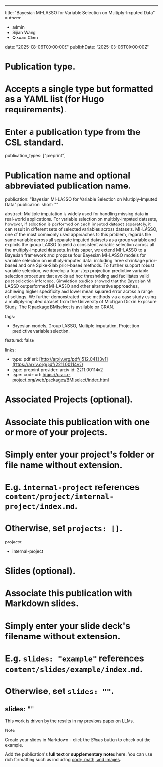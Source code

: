 
---
title: "Bayesian MI-LASSO for Variable Selection on Multiply-Imputed Data"
authors:
- admin
- Sijian Wang
- Qixuan Chen
  
date: "2025-08-06T00:00:00Z"
publishDate: "2025-08-06T00:00:00Z"

# Publication type.
# Accepts a single type but formatted as a YAML list (for Hugo requirements).
# Enter a publication type from the CSL standard.
publication_types: ["preprint"]

# Publication name and optional abbreviated publication name.
publication: "Bayesian MI-LASSO for Variable Selection on Multiply-Imputed Data"
publication_short: ""

abstract: Multiple imputation is widely used for handling missing data in real-world applications. For variable selection on multiply-imputed datasets, however, if selection is performed on each imputed dataset separately, it can result in different sets of selected variables across datasets. MI-LASSO, one of the most commonly used approaches to this problem, regards the same variable across all separate imputed datasets as a group variable and exploits the group LASSO to yield a consistent variable selection across all the multiply-imputed datasets. In this paper, we extend MI-LASSO to a Bayesian framework and propose four Bayesian MI-LASSO models for variable selection on multiply-imputed data, including three shrinkage prior-based and one Spike-Slab prior-based methods. To further support robust variable selection, we develop a four-step projection predictive variable selection procedure that avoids ad hoc thresholding and facilitates valid post-selection inference. Simulation studies showed that the Bayesian MI-LASSO outperformed MI-LASSO and other alternative approaches, achieving higher specificity and lower mean squared error across a range of settings. We further demonstrated these methods via a case study using a multiply-imputed dataset from the University of Michigan Dioxin Exposure Study. The R package BMIselect is available on CRAN.


tags:
- Bayesian models, Group LASSO, Multiple imputation, Projection predictive variable selection.

featured: false
    
links:
  - type: pdf
    url: [http://arxiv.org/pdf/1512.04133v1](https://arxiv.org/pdf/2211.00114v2)
  - type: preprint
    provider: arxiv
    id: 2211.00114v2
  - type: code
    url: https://cran.r-project.org/web/packages/BMIselect/index.html


# Associated Projects (optional).
#   Associate this publication with one or more of your projects.
#   Simply enter your project's folder or file name without extension.
#   E.g. `internal-project` references `content/project/internal-project/index.md`.
#   Otherwise, set `projects: []`.
projects:
- internal-project

# Slides (optional).
#   Associate this publication with Markdown slides.
#   Simply enter your slide deck's filename without extension.
#   E.g. `slides: "example"` references `content/slides/example/index.md`.
#   Otherwise, set `slides: ""`.
slides: ""
---

This work is driven by the results in my [previous paper](/publications/conference-paper/) on LLMs.

> [!NOTE]
> Create your slides in Markdown - click the *Slides* button to check out the example.

Add the publication's **full text** or **supplementary notes** here. You can use rich formatting such as including [code, math, and images](https://docs.hugoblox.com/content/writing-markdown-latex/).
